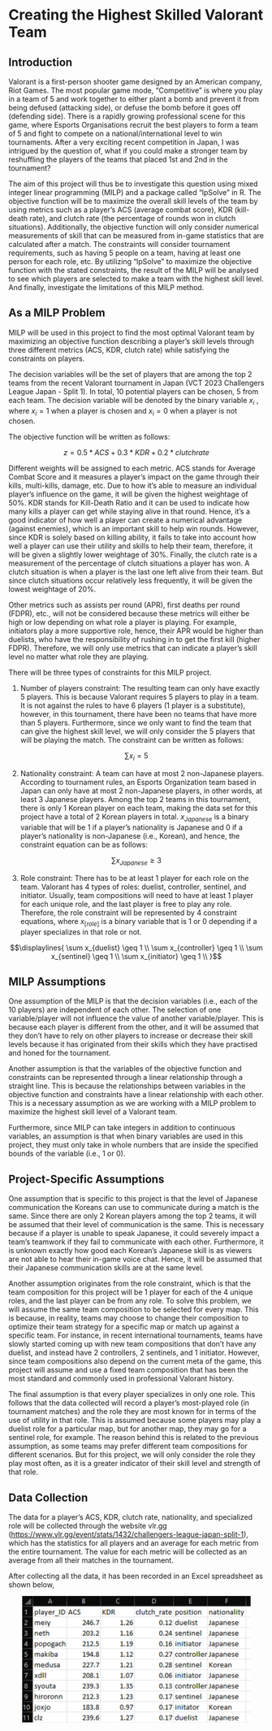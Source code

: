 # Creating the Highest Skilled Valorant Team

## Introduction 
Valorant is a first-person shooter game designed by an American company, Riot Games. The most popular game mode, “Competitive” is where you play in a team of 5 and work together to either plant a bomb and prevent it from being defused (attacking side), or defuse the bomb before it goes off (defending side). There is a rapidly growing professional scene for this game, where Esports Organisations recruit the best players to form a team of 5 and fight to compete on a national/international level to win tournaments. After a very exciting recent competition in Japan, I was intrigued by the question of, what if you could make a stronger team by reshuffling the players of the teams that placed 1st and 2nd in the tournament? 

The aim of this project will thus be to investigate this question using mixed integer linear programming (MILP) and a package called “lpSolve” in R. The objective function will be to maximize the overall skill levels of the team by using metrics such as a player’s ACS (average combat score), KDR (kill-death rate), and clutch rate (the percentage of rounds won in clutch situations). Additionally, the objective function will only consider numerical measurements of skill that can be measured from in-game statistics that are calculated after a match. The constraints will consider tournament requirements, such as having 5 people on a team, having at least one person for each role, etc. By utilizing “lpSolve” to maximize the objective function with the stated constraints, the result of the MILP will be analysed to see which players are selected to make a team with the highest skill level. And finally, investigate the limitations of this MILP method. 

## As a MILP Problem
MILP will be used in this project to find the most optimal Valorant team by maximizing an objective function describing a player’s skill levels through three different metrics (ACS, KDR, clutch rate) while satisfying the constraints on players. 

The decision variables will be the set of players that are among the top 2 teams from the recent Valorant tournament in Japan (VCT 2023 Challengers League Japan - Split 1). In total, 10 potential players can be chosen, 5 from each team. The decision variable will be denoted by the binary variable $`x_i`$ , where $`x_i = 1`$ when a player is chosen and $`x_i = 0`$ when a player is not chosen. 

The objective function will be written as follows: 
```math
z = 0.5 * ACS + 0.3 * KDR + 0.2 * clutch rate
```
Different weights will be assigned to each metric. ACS stands for Average Combat Score and it measures a player’s impact on the game through their kills, multi-kills, damage, etc. Due to how it’s able to measure an individual player’s influence on the game, it will be given the highest weightage of 50%. KDR stands for Kill-Death Ratio and it can be used to indicate how many kills a player can get while staying alive in that round. Hence, it’s a good indicator of how well a player can create a numerical advantage (against enemies), which is an important skill to help win rounds. However, since KDR is solely based on killing ability, it fails to take into account how well a player can use their utility and skills to help their team, therefore, it will be given a slightly lower weightage of 30%. Finally, the clutch rate is a measurement of the percentage of clutch situations a player has won. A clutch situation is when a player is the last one left alive from their team. But since clutch situations occur relatively less frequently, it will be given the lowest weightage of 20%. 

Other metrics such as assists per round (APR), first deaths per round (FDPR), etc., will not be considered because these metrics will either be high or low depending on what role a player is playing. For example, initiators play a more supportive role, hence, their APR would be higher than duelists, who have the responsibility of rushing in to get the first kill (higher FDPR). Therefore, we will only use metrics that can indicate a player’s skill level no matter what role they are playing. 

There will be three types of constraints for this MILP project. 
1. Number of players constraint: The resulting team can only have exactly 5 players. This is because Valorant requires 5 players to play in a team. It is not against the rules to have 6 players (1 player is a substitute), however, in this tournament, there have been no teams that have more than 5 players. Furthermore, since we only want to find the team that can give the highest skill level, we will only consider the 5 players that will be playing the match. The constraint can be written as follows:
```math
\sum x_i = 5
```
2. Nationality constraint: A team can have at most 2 non-Japanese players. According to tournament rules, an Esports Organization team based in Japan can only have at most 2 non-Japanese players, in other words, at least 3 Japanese players. Among the top 2 teams in this tournament, there is only 1 Korean player on each team, making the data set for this project have a total of 2 Korean players in total. $`x_{Japanese}`$ is a binary variable that will be 1 if a player’s nationality is Japanese and 0 if a player’s nationality is non-Japanese (i.e., Korean), and hence, the constraint equation can be as follows:
```math
\sum x_{Japanese} \geq 3
```
3. Role constraint: There has to be at least 1 player for each role on the team. Valorant has 4 types of roles: duelist, controller, sentinel, and initiator. Usually, team compositions will need to have at least 1 player for each unique role, and the last player is free to play any role. Therefore, the role constraint will be represented by 4 constraint equations, where $`x_{[role]}`$ is a binary variable that is 1 or 0 depending if a player specializes in that role or not.
```math
\displaylines{
\sum x_{duelist} \geq 1 \\
\sum x_{controller}  \geq 1 \\
\sum x_{sentinel}  \geq 1 \\
\sum x_{initiator}  \geq 1 \\
}
```

## MILP Assumptions 
One assumption of the MILP is that the decision variables (i.e., each of the 10 players) are independent of each other. The selection of one variable/player will not influence the value of another variable/player. This is because each player is different from the other, and it will be assumed that they don’t have to rely on other players to increase or decrease their skill levels because it has originated from their skills which they have practised and honed for the tournament. 

Another assumption is that the variables of the objective function and constraints can be represented through a linear relationship through a straight line. This is because the relationships between variables in the objective function and constraints have a linear relationship with each other. This is a necessary assumption as we are working with a MILP problem to maximize the highest skill level of a Valorant team. 

Furthermore, since MILP can take integers in addition to continuous variables, an assumption is that when binary variables are used in this project, they must only take in whole numbers that are inside the specified bounds of the variable (i.e., 1 or 0). 

## Project-Specific Assumptions 
One assumption that is specific to this project is that the level of Japanese communication the Koreans can use to communicate during a match is the same. Since there are only 2 Korean players among the top 2 teams, it will be assumed that their level of communication is the same. This is necessary because if a player is unable to speak Japanese, it could severely impact a team’s teamwork if they fail to communicate with each other. Furthermore, it is unknown exactly how good each Korean’s Japanese skill is as viewers are not able to hear their in-game voice chat. Hence, it will be assumed that their Japanese communication skills are at the same level. 

Another assumption originates from the role constraint, which is that the team composition for this project will be 1 player for each of the 4 unique roles, and the last player can be from any role. To solve this problem, we will assume the same team composition to be selected for every map. This is because, in reality, teams may choose to change their composition to optimize their team strategy for a specific map or match up against a specific team. For instance, in recent international tournaments, teams have slowly started coming up with new team compositions that don’t have any duelist, and instead have 2 controllers, 2 sentinels, and 1 initiator. However, since team compositions also depend on the current meta of the game, this project will assume and use a fixed team composition that has been the most standard and commonly used in professional Valorant history. 

The final assumption is that every player specializes in only one role. This follows that the data collected will record a player’s most-played role (in tournament matches) and the role they are most known for in terms of the use of utility in that role. This is assumed because some players may play a duelist role for a particular map, but for another map, they may go for a sentinel role, for example. The reason behind this is related to the previous assumption, as some teams may prefer different team compositions for different scenarios. But for this project, we will only consider the role they play most often, as it is a greater indicator of their skill level and strength of that role. 

## Data Collection
The data for a player’s ACS, KDR, clutch rate, nationality, and specialized role will be collected through the website vlr.gg (https://www.vlr.gg/event/stats/1432/challengers-league-japan-split-1), which has the statistics for all players and an average for each metric from the entire tournament. The value for each metric will be collected as an average from all their matches in the tournament. 

After collecting all the data, it has been recorded in an Excel spreadsheet as shown below,
<p align="center">
  <img src="https://github.com/kellyngsf/valo_teams/blob/main/images/data_snapshot.png" width=450>
</p>
